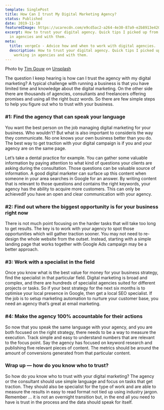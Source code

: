 ```yaml
---
template: SinglePost
title: How Can I trust My Digital Marketing Agency?
status: Published
date: 2019-11-10
featuredImage: https://ucarecdn.com/e9cd5ac2-a264-4e30-87a9-e2b8913e4201/
excerpt: How to trust your digital agency. Quick tips I picked up from working
  in agencies and with them.
meta:
  title: vergeCo - Advice how and when to work with digital agencies.
  description: How to trust your digital agency. Quick tips I picked up from
    working in agencies and with them.
---
```

Photo by [Tim Gouw](https://unsplash.com/@punttim?utm_source=unsplash&utm_medium=referral&utm_content=creditCopyText) on [Unsplash](https://unsplash.com/@punttim?utm_source=unsplash&utm_medium=referral&utm_content=creditCopyText)

The question I keep hearing is how can I trust the agency with my digital marketing? A typical challenge with running a business is that you have limited time and knowledge about the digital marketing. On the other side there are thousands of agencies, consultants and freelancers offering promises and using all the right buzz words. So there are few simple steps to help you figure out who to trust with your business.

### \#1: Find the agency that can speak your language

You want the best person on the job managing digital marketing for your business. Who wouldn’t? But what is also important to consideris the way they communicate. No one knows your own business better than you do. The best way to get traction with your digital campaign is if you and your agency are on the same page.

Let’s take a dental practice for example. You can gather some valuable information by paying attention to what kind of questions your clients are asking during the consultation. Those questions can be valuable source of information. A good digital marketer can surface up this content when someone in your area searches in Google for an answer. By writing content that is relevant to those questions and contains the right keywords, your agency has the ability to acquire more customers. This can only be achievedif you have an open and clear communication with your agency.

### \#2: Find out where the biggest opportunity is for your business right now

There is not much point focusing on the harder tasks that will take too long to get results. The key is to work with your agency to spot those opportunities which will gather traction sooner. You may not need to re-design the whole website from the outset. Instead, starting with a simple landing page that works together with Google Ads campaign may be a better approach.

### \#3: Work with a specialist in the field

Once you know what is the best value for money for your business strategy, find the specialist in that particular field. Digital marketing is broad and complex, and there are hundreds of specialist agencies suited for different projects or tasks. So if your best strategy for the next six months is to optimise your local presence in Google, then get a local SEO specialist. If the job is to setup marketing automation to nurture your customer base, you need an agency that’s great at email marketing.

### \#4: Make the agency 100% accountable for their actions

So now that you speak the same language with your agency, and you are both focused on the right strategy, there needs to be a way to measure the execution. Track simple and easy to understand numbers that are relevant to the focus point. Say the agency has focused on keyword research and publishing five relevant pieces of content. The metrics should be around the amount of conversions generated from that particular content.

### Wrap up — how do you know who to trust?

So how do you know who to trust with your digital marketing? The agency or the consultant should use simple language and focus on tasks that get traction. They should also be specialist for the type of work and are able to measure the results in easy to read format not tied up using industry jargon. Remember … it is not an overnight transition but, in the end all you need to have is trust in the process and the data should speak for itself.
